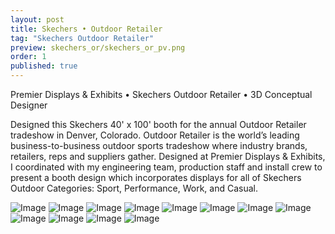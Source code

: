 ```yaml
---
layout: post
title: Skechers • Outdoor Retailer
tag: "Skechers Outdoor Retailer"
preview: skechers_or/skechers_or_pv.png
order: 1
published: true
---
```

Premier Displays & Exhibits • Skechers Outdoor Retailer • 3D Conceptual Designer

Designed this Skechers 40' x 100' booth for the annual Outdoor Retailer tradeshow in Denver, Colorado. Outdoor Retailer is the world’s leading business-to-business outdoor sports tradeshow where industry brands, retailers, reps and suppliers gather. Designed at Premier Displays & Exhibits, I coordinated with my engineering team, production staff and install crew to present a booth design which incorporates displays for all of Skechers Outdoor Categories: Sport, Performance, Work, and Casual. 

![Image](skechers_or_gp.png)
![Image](skechers_or_0.png)
![Image](skechers_or_1.png)
![Image](skechers_or_2.png)
![Image](skechers_or_3.png)
![Image](skechers_or_4.png)
![Image](skechers_or_5.png)
![Image](skechers_or_6.png)
![Image](skechers_or_7.png)
![Image](skechers_or_8.png)
![Image](skechers_or_9.png)
![Image](skechers_or_10.png)
